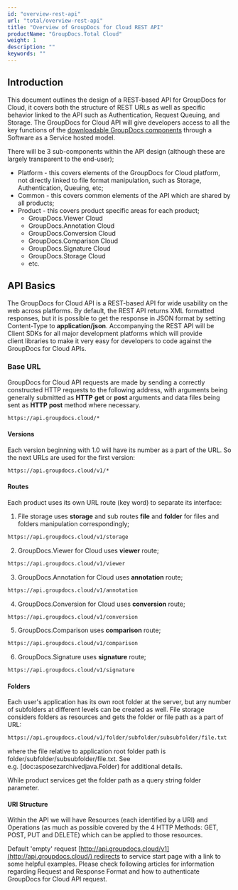 ```yaml
---
id: "overview-rest-api"
url: "total/overview-rest-api"
title: "Overview of GroupDocs for Cloud REST API"
productName: "GroupDocs.Total Cloud"
weight: 1
description: ""
keywords: ""
---
```


## Introduction ##

This document outlines the design of a REST-based API for GroupDocs for Cloud, it covers both the structure of REST URLs as well as specific behavior linked to the API such as Authentication, Request Queuing, and Storage. The GroupDocs for Cloud API will give developers access to all the key functions of the [downloadable GroupDocs components](https://www.groupdocs.com/) through a Software as a Service hosted model.

There will be 3 sub-components within the API design (although these are largely transparent to the end-user);

* Platform - this covers elements of the GroupDocs for Cloud platform, not directly linked to file format manipulation, such as Storage, Authentication, Queuing, etc;
* Common - this covers common elements of the API which are shared by all products;
* Product - this covers product specific areas for each product;
  * GroupDocs.Viewer Cloud
  * GroupDocs.Annotation Cloud
  * GroupDocs.Conversion Cloud
  * GroupDocs.Comparison Cloud
  * GroupDocs.Signature Cloud
  * GroupDocs.Storage Cloud
  * etc.

## API Basics ##

The GroupDocs for Cloud API is a REST-based API for wide usability on the web across platforms. By default, the REST API returns XML formatted responses, but it is possible to get the response in JSON format by setting Content-Type to **application/json**. Accompanying the REST API will be Client SDKs for all major development platforms which will provide client libraries to make it very easy for developers to code against the GroupDocs for Cloud APIs.

### Base URL ###

GroupDocs for Cloud API requests are made by sending a correctly constructed HTTP requests to the following address, with arguments being generally submitted as **HTTP** **get** or **post** arguments and data files being sent as **HTTP** **post** method where necessary.

```html
https://api.groupdocs.cloud/*

```

#### Versions ####

Each version beginning with 1.0 will have its number as a part of the URL. So the next URLs are used for the first version:

```html
https://api.groupdocs.cloud/v1/*

```

#### Routes ####

Each product uses its own URL route (key word) to separate its interface:

1. File storage uses **storage** and sub routes **file** and **folder** for files and folders manipulation correspondingly;

```html
https://api.groupdocs.cloud/v1/storage
```

2. GroupDocs.Viewer for Cloud uses **viewer** route;

```html
https://api.groupdocs.cloud/v1/viewer
```

3. GroupDocs.Annotation for Cloud uses **annotation** route;

```html
https://api.groupdocs.cloud/v1/annotation
```

4. GroupDocs.Conversion for Cloud uses **conversion** route;

```html
https://api.groupdocs.cloud/v1/conversion

```

5. GroupDocs.Comparison uses **comparison** route;

```html
https://api.groupdocs.cloud/v1/comparison
```

6. GroupDocs.Signature uses **signature** route;

```html
https://api.groupdocs.cloud/v1/signature

```

#### Folders

Each user's application has its own root folder at the server, but any number of subfolders at different levels can be created as well. File storage considers folders as resources and gets the folder or file path as a part of URL:

```html
https://api.groupdocs.cloud/v1/folder/subfolder/subsubfolder/file.txt
```

where the file relative to application root folder path is folder/subfolder/subsubfolder/file.txt. See e.g. [doc:asposezarchivedjava.Folder) for additional details.

While product services get the folder path as a query string folder parameter.

#### URI Structure ####

Within the API we will have Resources (each identified by a URI) and Operations (as much as possible covered by the 4 HTTP Methods: GET, POST, PUT and DELETE) which can be applied to those resources.

Default 'empty' request [http://api.groupdocs.cloud/v1](http://api.groupdocs.cloud/) redirects to service start page with a link to some helpful examples. Please check following articles for information regarding Request and Response Format and how to authenticate GroupDocs for Cloud API request.
